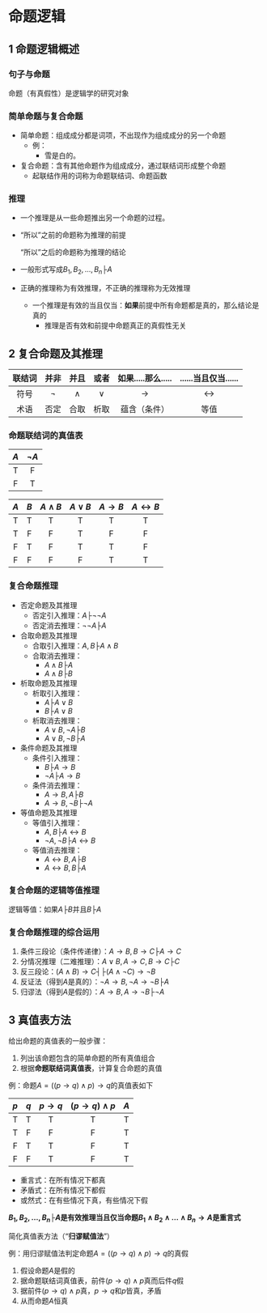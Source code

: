 # 命题逻辑

## 1 命题逻辑概述

### 句子与命题

命题（有真假性）是逻辑学的研究对象

### 简单命题与复合命题

- 简单命题：组成成分都是词项，不出现作为组成成分的另一个命题
  - 例：
    - 雪是白的。
- 复合命题：含有其他命题作为组成成分，通过联结词形成整个命题
  - 起联结作用的词称为命题联结词、命题函数

### 推理

- 一个推理是从一些命题推出另一个命题的过程。

- “所以”之前的命题称为推理的前提

  “所以”之后的命题称为推理的结论

- 一般形式写成$B_1,B_2,\dots,B_n├A$

- 正确的推理称为有效推理，不正确的推理称为无效推理

  - 一个推理是有效的当且仅当：**如果**前提中所有命题都是真的，那么结论是真的
    - 推理是否有效和前提中命题真正的真假性无关

## 2 复合命题及其推理

| 联结词 | 并非 | 并且 | 或者 | 如果.....那么..... | ......当且仅当...... |
| :----: | :--: | :--: | :--: | :----------------: | :------------------: |
|  符号  | $¬$  | $∧$  | $∨$  |        $→$         |         $↔$          |
|  术语  | 否定 | 合取 | 析取 |    蕴含（条件）    |         等值         |

### 命题联结词的真值表

| $A$  | $¬A$ |
| :--: | :--: |
|  T   |  F   |
|  F   |  T   |

| $A$  | $B$  | $A∧B$ | $A∨B$ | $A→B$ | $A↔B$ |
| :--: | :--: | :---: | :---: | :---: | :---: |
|  T   |  T   |   T   |   T   |   T   |   T   |
|  T   |  F   |   F   |   T   |   F   |   F   |
|  F   |  T   |   F   |   T   |   T   |   F   |
|  F   |  F   |   F   |   F   |   T   |   T   |

### 复合命题推理

- 否定命题及其推理
  - 否定引入推理：$A├¬¬A$
  - 否定消去推理：$¬¬A├A$
- 合取命题及其推理
  - 合取引入推理：$A,B├A∧B$
  - 合取消去推理：
    - $A∧B├A$
    - $A∧B├B$
- 析取命题及其推理
  - 析取引入推理：
    - $A├A∨B$
    - $B├A∨B$
  - 析取消去推理：
    - $A∨B,¬A├B$
    - $A∨B,¬B├A$
- 条件命题及其推理
  - 条件引入推理：
    - $B├A→B$
    - $¬A├A→B$
  - 条件消去推理：
    - $A→B,A├B$
    - $A→B,¬B├¬A$
- 等值命题及其推理
  - 等值引入推理：
    - $A,B├A↔B$
    - $¬A,¬B├A↔B$
  - 等值消去推理：
    - $A↔B,A├B$
    - $A↔B,B├A$

### 复合命题的逻辑等值推理

逻辑等值：如果$A├B$并且$B├A$

### 复合命题推理的综合运用

1. 条件三段论（条件传递律）：$A→B,B→C├A→C$
2. 分情况推理（二难推理）：$A∨B,A→C,B→C├C$
3. 反三段论：$(A∧B)→C┤├(A∧¬C)→¬B$
4. 反证法（得到$A$是真的）：$¬A→B,¬A→¬B├A$
5. 归谬法（得到$A$是假的）：$A→B,A→¬B├¬A$

## 3 真值表方法

给出命题的真值表的一般步骤：

1. 列出该命题包含的简单命题的所有真值组合
2. 根据**命题联结词真值表**，计算复合命题的真值

例：命题$A=((p→q)∧p)→q$的真值表如下

| $p$  | $q$  | $p→q$ | $(p→q)∧p$ | $A$  |
| :--: | :--: | :---: | :-------: | :--: |
|  T   |  T   |   T   |     T     |  T   |
|  T   |  F   |   F   |     F     |  T   |
|  F   |  T   |   T   |     F     |  T   |
|  F   |  F   |   T   |     F     |  T   |

- 重言式：在所有情况下都真
- 矛盾式：在所有情况下都假
- 或然式：在有些情况下真，有些情况下假

**$B_1,B_2,\dots,B_n├A$是有效推理当且仅当命题$B_1∧B_2∧\dots∧B_n→A$是重言式**

简化真值表方法（“**归谬赋值法**”）

例：用归谬赋值法判定命题$A=((p→q)∧p)→q$的真假

1. 假设命题$A$是假的
2. 据命题联结词真值表，前件$(p→q)∧p$真而后件$q$假
3. 据前件$(p→q)∧p$真，$p→q$和$p$皆真，矛盾
4. 从而命题$A$恒真
